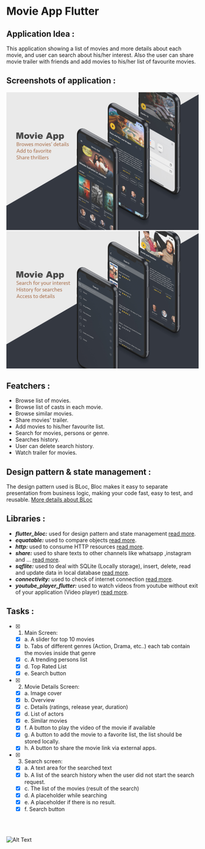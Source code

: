 # Movie App Flutter

## Application Idea :

This application showing a list of movies and more details about each movie, and user can search about his/her interest. Also the user can share movie trailer with friends and add movies to his/her list of favourite movies.

## Screenshots of application :

![alt text](https://github.com/khalid-al-shehri/movie_app_flutter/blob/master/screenshot/mockup_1.jpg?raw=true)
![alt text](https://github.com/khalid-al-shehri/movie_app_flutter/blob/master/screenshot/mockup_2.jpg?raw=true)

## Featchers :

* Browse list of movies.
* Browse list of casts in each movie.
* Browse similar movies.
* Share movies' trailer.
* Add movies to his/her favourite list.
* Search for movies, persons or genre.
* Searches history.
* User can delete search history.
* Watch trailer for movies.

## Design pattern & state management :
The design pattern used is BLoc, Bloc makes it easy to separate presentation from business logic, making your code fast, easy to test, and reusable.
[More details about BLoc](https://bloclibrary.dev/#/whybloc)

## Libraries :
* ***flutter_bloc:*** used for design pattern and state management [read more](https://pub.dev/packages/flutter_bloc).
* ***equatable:*** used to compare objects [read more](https://pub.dev/packages/equatable).
* ***http:*** used to consume HTTP resources [read more](https://pub.dev/packages/http).
* ***share:*** used to share texts to other channels like whatsapp ,instagram and ... [read more](https://pub.dev/packages/share).
* ***sqflite:*** used to deal with SQLite (Locally storage), insert, delete, read and update data in local database [read more](https://pub.dev/packages/sqflite).
* ***connectivity:*** used to check of internet connection [read more](https://pub.dev/packages/connectivity).
* ***youtube_player_flutter:*** used to watch videos from youtube without exit of your application (Video player) [read more](https://pub.dev/packages/youtube_player_flutter).

## Tasks :
- [x] 1. Main Screen:
    - [x] a. A slider for top 10 movies
    - [x] b. Tabs of different genres (Action, Drama, etc..) each tab contain the movies inside that genre
    - [x] c. A trending persons list
    - [x] d. Top Rated List
    - [x] e. Search button
- [x] 2. Movie Details Screen:
    - [x] a. Image cover
    - [x] b. Overview
    - [x] c. Details (ratings, release year, duration)
    - [x] d. List of actors
    - [x] e. Similar movies
    - [x] f. A button to play the video of the movie if available
    - [x] g. A button to add the movie to a favorite list, the list should be stored locally.
    - [x] h. A button to share the movie link via external apps.
- [x] 3. Search screen:
    - [x] a. A text area for the searched text
    - [x] b. A list of the search history when the user did not start the search request.
    - [x] c. The list of the movies (result of the search)
    - [x] d. A placeholder while searching
    - [x] e. A placeholder if there is no result.
    - [x] f. Search button

<br/>
<br/>

![Alt Text](https://media4.giphy.com/media/3ohs86vZAWiJXWvQI0/source.gif)
